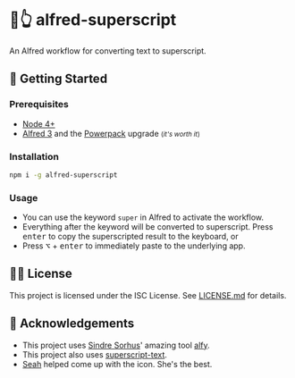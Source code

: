 # 🎩👆 alfred-superscript

An Alfred workflow for converting text to superscript.

## 🎉 Getting Started

### Prerequisites

- [Node 4+](https://nodejs.org)
- [Alfred 3](https://www.alfredapp.com/) and the [Powerpack](https://www.alfredapp.com/powerpack/buy/) upgrade <small>(_it's worth it_)</small>

### Installation

```sh
npm i -g alfred-superscript
```

### Usage

- You can use the keyword `super` in Alfred to activate the workflow.
- Everything after the keyword will be converted to superscript. Press <kbd>enter</kbd> to copy the superscripted result to the keyboard, or
- Press <kbd>⌥</kbd> + <kbd>enter</kbd> to immediately paste to the underlying app.

## 👨‍⚖️ License

This project is licensed under the ISC License. See [LICENSE.md](LICENSE.md) for details.

## 💫 Acknowledgements

- This project uses [Sindre Sorhus](https://github.com/sindresorhus)' amazing tool [alfy](https://github.com/sindresorhus/alfy).
- This project also uses [superscript-text](https://www.npmjs.com/package/superscript-text).
- [Seah](http://www.seahcb.com/) helped come up with the icon. She's the best.
